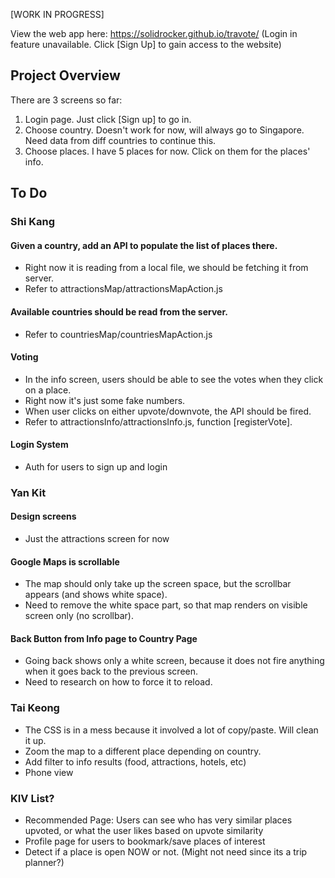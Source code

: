 [WORK IN PROGRESS]

View the web app here: https://solidrocker.github.io/travote/
(Login in feature unavailable. Click [Sign Up] to gain access to the website)

## Project Overview

There are 3 screens so far:
1. Login page. Just click [Sign up] to go in.
2. Choose country. Doesn't work for now, will always go to Singapore. Need data from diff countries to continue this.
3. Choose places. I have 5 places for now. Click on them for the places' info.

## To Do

### Shi Kang

#### Given a country, add an API to populate the list of places there.
- Right now it is reading from a local file, we should be fetching it from server.
- Refer to attractionsMap/attractionsMapAction.js

#### Available countries should be read from the server.
- Refer to countriesMap/countriesMapAction.js
    
#### Voting
- In the info screen, users should be able to see the votes when they click on a place.
- Right now it's just some fake numbers.
- When user clicks on either upvote/downvote, the API should be fired.
- Refer to attractionsInfo/attractionsInfo.js, function [registerVote].

#### Login System
- Auth for users to sign up and login

### Yan Kit

#### Design screens
 - Just the attractions screen for now

#### Google Maps is scrollable
- The map should only take up the screen space, but the scrollbar appears (and shows white space).
- Need to remove the white space part, so that map renders on visible screen only (no scrollbar).

#### Back Button from Info page to Country Page
- Going back shows only a white screen, because it does not fire anything when it goes back to the previous screen.
- Need to research on how to force it to reload.

### Tai Keong

- The CSS is in a mess because it involved a lot of copy/paste. Will clean it up.
- Zoom the map to a different place depending on country.
- Add filter to info results (food, attractions, hotels, etc)
- Phone view

### KIV List?

- Recommended Page: Users can see who has very similar places upvoted, or what the user likes based on upvote similarity
- Profile page for users to bookmark/save places of interest
- Detect if a place is open NOW or not. (Might not need since its a trip planner?)


